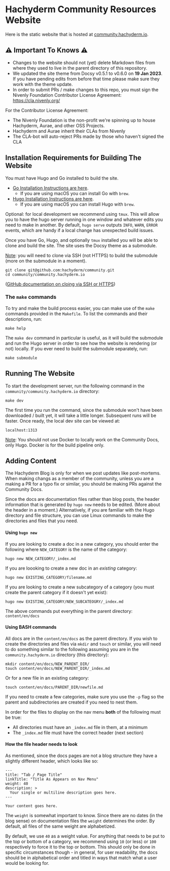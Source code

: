 # Hachyderm Community Resources Website

Here is the static website that is hosted at [community.hachyderm.io](https://community.hachyderm.io).

## ⚠️ Important To Knows ⚠️

- Changes to the website should not (yet) delete Markdown files from where they used to live in the
  parent directory of this repository.
- We updated the site theme from Docsy v0.5.1 to v0.6.0 on **19 Jan 2023**. If you have
  pending edits from before that time please make sure they work with the theme update.
- In order to submit PRs / make changes to this repo, you must sign the Nivenly Foundation Contributor License Agreement:<br />
  https://cla.nivenly.org/

For the Contributor License Agreement:
* The Nivenly Foundation is the non-profit we're spinning up to house Hachyderm, Aurae, and other OSS Projects.
* Hachyderm and Aurae inherit their CLAs from Nivenly
* The CLA-bot will auto-reject PRs made by those who haven't signed the CLA

## Installation Requirements for Building The Website

You must have Hugo and Go installed to build the site. 

- [Go Installation Instructions are here](https://go.dev/doc/install). 
    - If you are using macOS you can install Go with `brew`.
- [Hugo Installation Instructions are here](https://gohugo.io/installation/).
    - If you are using macOS you can install Hugo with `brew`.

Optional: for local development we recommend using `tmux`. This will allow you to have the hugo server running
in one window and whatever edits you need to make in another. By default, `hugo serve` outputs `INFO`, `WARN`,
`ERROR` events, which are handy if a local change has unexpected build issues.

Once you have Go, Hugo, and optionally `tmux` installed you will be able to clone and build
the site. The site uses the Docsy theme as a submodule.

<u>Note</u>: you will need to clone via SSH
(not HTTPS) to build the submodule (more on the submodule in a moment).

```
git clone git@github.com:hachyderm/community.git
cd community/community.hachyderm.io
```

([GitHub documentation on cloing via SSH or HTTPS](https://docs.github.com/en/get-started/getting-started-with-git/managing-remote-repositories#switching-remote-urls-from-https-to-ssh))

### The `make` commands

To try and make the build process easier, you can make use of the `make` commands provided
in the `Makefile`. To list the commands and their descriptions, run:

```
make help
```

The `make dev` command in particular is useful, as it will build the submodule and run the Hugo
server in order to see how the website is rendering (or not) locally. If you ever need to build
the submodule separately, run:

```
make submodule
```

## Running The Website

To start the development server, run the following command in the `community/community.hachyderm.io` directory: 

```
make dev
```

The first time you run the command, since the submodule won't have been
downloaded / built yet, it will take a little longer. Subsequent runs will
be faster. Once ready, the local dev site can be viewed at:

```
localhost:1313
```

<u>Note</u>: You should not use Docker to locally work on the Community Docs,
only Hugo. Docker is for the build pipeline only.

## Adding Content

The Hachyderm Blog is only for when we post updates like post-mortems.
When making changs as a member of the community, unless you are a making
a PR for a typo fix or similar, you should be making PRs against the
Community Docs.

Since the docs are documentation files rather than blog posts, the
header information that is generated by `hugo new` needs to be edited.
(More about the header in a moment.)
Alternatively, if you are familiar with the Hugo directory and file
structure, you can use Linux commands to make the directories and
files that you need.

#### Using `hugo new`

If you are looking to create a doc in a new category, you should
enter the following where `NEW_CATEGORY` is the name of the category:

```
hugo new NEW_CATEGORY/_index.md
```

If you are loooking to create a new doc in an _existing_ category:

```
hugo new EXISTING_CATEGORY/filename.md
```

If you are looking to create a new subcategory of a category (you must create
the parent category if it doesn't yet exist):

```
hugo new EXISTING_CATEGORY/NEW_SUBCATEOGRY/_index.md
```

The above commands put everything in the parent directory: `content/en/docs`

#### Using BASH commands

All docs are in the `content/en/docs` as the parent directory. If you wish
to create the directories and files via `mkdir` and `touch` or similar, 
you will need to do something similar to the following assuming you are in
the `community.hachyderm.io` directory (this directory):

```
mkdir content/en/docs/NEW_PARENT_DIR/
touch content/en/docs/NEW_PARENT_DIR/_index.md
```

Or for a new file in an existing category:

```
touch content/en/docs/PARENT_DIR/newfile.md
```

If you need to create a few categories, make sure you use the `-p` flag
so the parent and subdirectories are created if you need to nest them.

In order for the files to display on the nav menu **both** of the following must be true:

- All directories must have an `_index.md` file in them, at a minimum
- The `_index.md` file must have the correct header (next section)

#### How the file header needs to look

As mentioned, since the docs pages are not a blog structure they
have a slightly different header, which looks like so:

```
---
title: "Tab / Page Title"
linkTitle: "Title As Appears on Nav Menu"
weight: 40
description: >
  Your single or multiline description goes here.
---

Your content goes here.
```

The `weight` is somewhat important to know. Since there are no dates
(in the blog sense) on documentation files the `weight` determines the
order. By default, all files of the same weight are alphabetized.

By default, we use `40` as a weight value. For anything that needs
to be put to the top or bottom of a category, we recommend using
`10` (or less) or `100` respectively to force it to the top or bottom.
This should only be done in specific circumstances though - in general,
for user readability, the docs should be in alphabetical order
and titled in ways that match what a user would be looking for.
